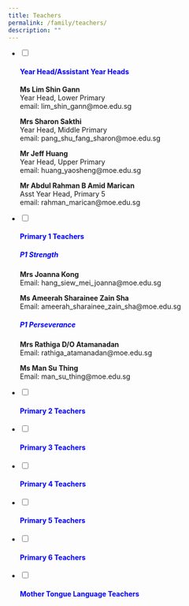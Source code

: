 ```yaml
---
title: Teachers
permalink: /family/teachers/
description: ""
---
```

<ul class="jekyllcodex_accordion">
<li>
<input id="accordion1" type="checkbox">
		<label for="accordion1"><h4 style="color:Blue">Year Head/Assistant Year Heads</h4></label>
<div>
<p><strong>Ms Lim Shin Gann</strong>
	<br>Year Head, Lower Primary
	<br>email: lim_shin_gann@moe.edu.sg</p>	

<p><strong>Mrs Sharon Sakthi</strong>
	<br>Year Head, Middle Primary
	<br>email: pang_shu_fang_sharon@moe.edu.sg</p>	

<p><strong>Mr Jeff Huang</strong>
	<br>Year Head, Upper Primary
	<br>email:  huang_yaosheng@moe.edu.sg</p>	

<p><strong>Mr Abdul Rahman B Amid Marican</strong>
	<br>Asst Year Head, Primary 5
	<br>email: rahman_marican@moe.edu.sg</p>	
	</div>
</li><li>
<input id="accordion2" type="checkbox">
<label for="accordion2"><h4 style="color:Blue">Primary 1 Teachers</h4></label>
<div>
<h5 style="color:Blue">P1 Strength</h5>
<strong>Mrs Joanna Kong</strong>
<br>Email: hang_siew_mei_joanna@moe.edu.sg

<p><strong>Ms Ameerah Sharainee Zain Sha</strong>
<br>Email: ameerah_sharainee_zain_sha@moe.edu.sg</p>

<h5 style="color:Blue">P1 Perseverance</h5>
<strong>Mrs Rathiga D/O Atamanadan</strong>
<br>Email: rathiga_atamanadan@moe.edu.sg

<p><strong>Ms Man Su Thing</strong>
<br>Email: man_su_thing@moe.edu.sg</p>
</div>

</li><li>
<input id="accordion3" type="checkbox">
<label for="accordion3"><h4 style="color:Blue">Primary 2 Teachers</h4></label>

<div>
</div>
	
</li>
	<li>
<input id="accordion4" type="checkbox">
<label for="accordion4"><h4 style="color:blue">Primary 3 Teachers</h4></label>
	<div>
	</div>
	
</li><li>
<input id="accordion5" type="checkbox">
<label for="accordion5"><h4 style="color:blue">Primary 4 Teachers</h4></label>
	<div>
</div></li>	
		

<li>
<input id="accordion6" type="checkbox">
<label for="accordion6"><h4 style="color:blue">Primary 5 Teachers</h4></label>
	<div>

</div>
	</li>	
		
	
<li>
<input id="accordion7" type="checkbox">
<label for="accordion7"><h4 style="color:blue">Primary 6 Teachers</h4></label>
	<div>
</div>
	</li>	
	
<li>
<input id="accordion8" type="checkbox">
<label for="accordion8"><h4 style="color:blue">Mother Tongue Language Teachers</h4></label>
	<div>

</div></li>